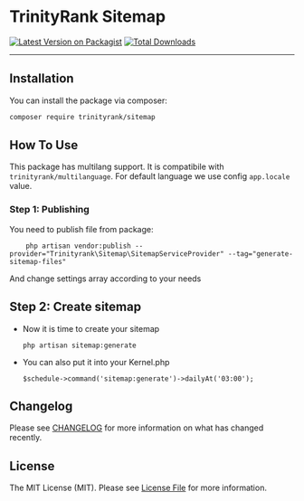 # TrinityRank Sitemap

[![Latest Version on Packagist](https://img.shields.io/packagist/v/trinityrank/sitemap.svg?style=flat-square)](https://packagist.org/packages/trinityrank/sitemap)
[![Total Downloads](https://img.shields.io/packagist/dt/trinityrank/sitemap.svg?style=flat-square)](https://packagist.org/packages/trinityrank/sitemap)

---

## Installation

You can install the package via composer:

```bash
composer require trinityrank/sitemap
```

## How To Use

This package has multilang support. It is compatibile with `trinityrank/multilanguage`.
For default language we use config `app.locale` value.


### Step 1: Publishing

You need to publish file from package:

```shell
    php artisan vendor:publish --provider="Trinityrank\Sitemap\SitemapServiceProvider" --tag="generate-sitemap-files"
```

And change settings array according to your needs


## Step 2: Create sitemap

- Now it is time to create your sitemap
    ```shell
    php artisan sitemap:generate
    ```

- You can also put it into your Kernel.php
    ```shell
    $schedule->command('sitemap:generate')->dailyAt('03:00');
    ```


## Changelog

Please see [CHANGELOG](CHANGELOG.md) for more information on what has changed recently.

## License

The MIT License (MIT). Please see [License File](LICENSE.md) for more information.
